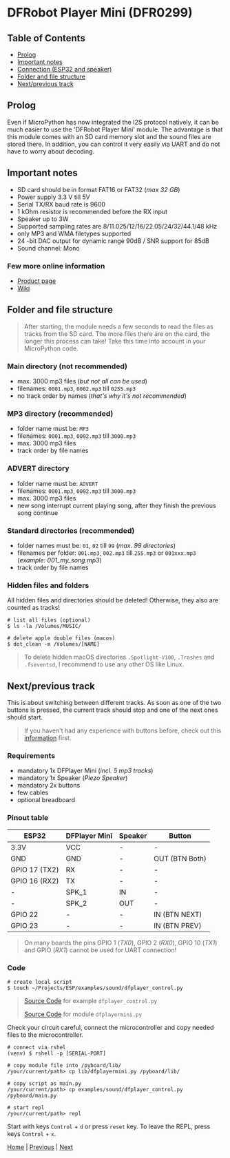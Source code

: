 # DFRobot Player Mini (DFR0299)

## Table of Contents

- [Prolog](#prolog)
- [Important notes](#important-notes)
- [Connection (ESP32 and speaker)](#connection-esp32-and-speaker)
- [Folder and file structure](#folder-and-file-structure)
- [Next/previous track](#nextprevious-track)

## Prolog

Even if MicroPython has now integrated the I2S protocol natively, it can be much easier to use the 'DFRobot Player Mini' module. The advantage is that this module comes with an SD card memory slot and the sound files are stored there. In addition, you can control it very easily via UART and do not have to worry about decoding.

## Important notes

- SD card should be in format FAT16 or FAT32 (_max 32 GB_)
- Power supply 3.3 V till 5V
- Serial TX/RX baud rate is 9600
- 1 kOhm resistor is recommended before the RX input
- Speaker up to 3W
- Supported sampling rates are 8/11.025/12/16/22.05/24/32/44.1/48 kHz
- only MP3 and WMA filetypes supported
- 24 -bit DAC output for dynamic range 90dB / SNR support for 85dB
- Sound channel: Mono

### Few more online information

- [Product page](https://www.dfrobot.com/product-1121.html)
- [Wiki](https://wiki.dfrobot.com/DFPlayer_Mini_SKU_DFR0299)

## Folder and file structure

> After starting, the module needs a few seconds to read the files as tracks from the SD card. The more files there are on the card, the longer this process can take! Take this time into account in your MicroPython code.

### Main directory (not recommended)

- max. 3000 mp3 files (_but not all can be used_)
- filenames: `0001.mp3`, `0002.mp3` till `0255.mp3`
- no track order by names (_that's why it's not recommended_)

### MP3 directory (recommended)

- folder name must be: `MP3`
- filenames: `0001.mp3`, `0002.mp3` till `3000.mp3`
- max. 3000 mp3 files
- track order by file names

### ADVERT directory

- folder name must be: `ADVERT`
- filenames: `0001.mp3`, `0002.mp3` till `3000.mp3`
- max. 3000 mp3 files
- new song interrupt current playing song, after they finish the previous song continue

### Standard directories (recommended)

- folder names must be: `01`, `02` till `99` (_max. 99 directories_)
- filenames per folder: `001.mp3`, `002.mp3` till `255.mp3` or `001xxx.mp3` (_example: 001_my_song.mp3_)
- track order by file names

### Hidden files and folders

All hidden files and directories should be deleted! Otherwise, they also are counted as tracks!

```shell
# list all files (optional)
$ ls -la /Volumes/MUSIC/

# delete apple double files (macos)
$ dot_clean -m /Volumes/[NAME]
```

> To delete hidden macOS directories `.Spotlight-V100`, `.Trashes` and `.fseventsd`, I recommend to use any other OS like Linux.

## Next/previous track

This is about switching between different tracks. As soon as one of the two buttons is pressed, the current track should stop and one of the next ones should start.

> If you haven't had any experience with buttons before, check out this [information](./013_human_interaction_tutorials.md) first.

### Requirements

- mandatory 1x DFPlayer Mini (_incl. 5 mp3 tracks_)
- mandatory 1x Speaker (_Piezo Speaker_)
- mandatory 2x buttons 
- few cables
- optional breadboard

### Pinout table

| ESP32         | DFPlayer Mini | Speaker | Button         |
|---------------|---------------|---------|----------------|
| 3.3V          | VCC           | -       | -              |
| GND           | GND           | -       | OUT (BTN Both) |
| GPIO 17 (TX2) | RX            | -       | -              |
| GPIO 16 (RX2) | TX            | -       | -              |
| -             | SPK_1         | IN      | -              |
| -             | SPK_2         | OUT     | -              |
| GPIO 22       | -             | -       | IN (BTN NEXT)  |
| GPIO 23       | -             | -       | IN (BTN PREV)  |

> On many boards the pins GPIO 1 (_TX0_), GPIO 2 (_RX0_), GPIO 10 (_TX1_) and GPIO (_RX1_) cannot be used for UART connection!

### Code

```shell
# create local script
$ touch ~/Projects/ESP/examples/sound/dfplayer_control.py
```

> [Source Code](../examples/sound/dfplayer_control.py) for example `dfplayer_control.py`
> 
> [Source Code](../lib/dfplayermini.py) for module `dfplayermini.py`

Check your circuit careful, connect the microcontroller and copy needed files to the microcontroller.

```shell
# connect via rshel
(venv) $ rshell -p [SERIAL-PORT]

# copy module file into /pyboard/lib/
/your/current/path> cp lib/dfplayermini.py /pyboard/lib/

# copy script as main.py
/your/current/path> cp examples/sound/dfplayer_control.py /pyboard/main.py

# start repl
/your/current/path> repl
```

Start with keys `Control` + `d` or press `reset` key. To leave the REPL, press keys `Control` + `x`.

[Home](https://github.com/Lupin3000/ESP) | [Previous](./007_sound_tutorials.md) | [Next](./008_motor_tutorials.md)
